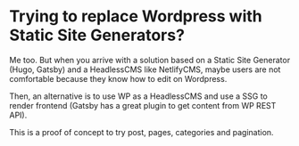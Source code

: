 # Trying to replace Wordpress with Static Site Generators? 

Me too. But when you arrive with a solution based on a Static Site Generator (Hugo, Gatsby) and a HeadlessCMS like NetlifyCMS, maybe users are not comfortable because they know how to edit on Wordpress.

Then, an alternative is to use WP as a HeadlessCMS and use a SSG to render frontend (Gatsby has a great plugin to get content from WP REST API).

This is a proof of concept to try post, pages, categories and pagination.
